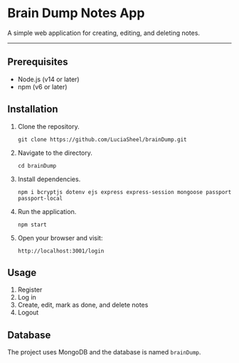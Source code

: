 # Brain Dump Notes App

A simple web application for creating, editing, and deleting notes.

***

## Prerequisites
- Node.js (v14 or later)
- npm (v6 or later)

## Installation
1. Clone the repository.
   ```
   git clone https://github.com/LuciaSheel/brainDump.git

2. Navigate to the directory.
    ```
    cd brainDump

3. Install dependencies.
    ```
    npm i bcryptjs dotenv ejs express express-session mongoose passport passport-local

4. Run the application.
    ```
    npm start

5. Open your browser and visit:
    ```
    http://localhost:3001/login

## Usage

1. Register
2. Log in
3. Create, edit, mark as done, and delete notes
4. Logout

## Database
The project uses MongoDB and the database is named `brainDump`.